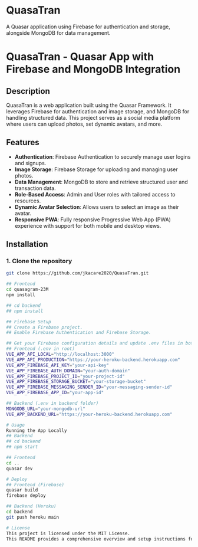 # QuasaTran
A Quasar application using Firebase for authentication and storage, alongside MongoDB for data management.
# QuasaTran - Quasar App with Firebase and MongoDB Integration

## Description
QuasaTran is a web application built using the Quasar Framework. It leverages Firebase for authentication and image storage, and MongoDB for handling structured data. This project serves as a social media platform where users can upload photos, set dynamic avatars, and more.

## Features
- **Authentication**: Firebase Authentication to securely manage user logins and signups.
- **Image Storage**: Firebase Storage for uploading and managing user photos.
- **Data Management**: MongoDB to store and retrieve structured user and transaction data.
- **Role-Based Access**: Admin and User roles with tailored access to resources.
- **Dynamic Avatar Selection**: Allows users to select an image as their avatar.
- **Responsive PWA**: Fully responsive Progressive Web App (PWA) experience with support for both mobile and desktop views.

## Installation

### 1. Clone the repository
```bash
git clone https://github.com/jkacare2020/QuasaTran.git

## Frontend
cd quasagram-23M
npm install

## cd backend
## npm install

## Firebase Setup
## Create a Firebase project.
## Enable Firebase Authentication and Firebase Storage.

## Get your Firebase configuration details and update .env files in both frontend and backend.
## Frontend (.env in root)
VUE_APP_API_LOCAL="http://localhost:3000"
VUE_APP_API_PRODUCTION="https://your-heroku-backend.herokuapp.com"
VUE_APP_FIREBASE_API_KEY="your-api-key"
VUE_APP_FIREBASE_AUTH_DOMAIN="your-auth-domain"
VUE_APP_FIREBASE_PROJECT_ID="your-project-id"
VUE_APP_FIREBASE_STORAGE_BUCKET="your-storage-bucket"
VUE_APP_FIREBASE_MESSAGING_SENDER_ID="your-messaging-sender-id"
VUE_APP_FIREBASE_APP_ID="your-app-id"

## Backend (.env in backend folder)
MONGODB_URL="your-mongodb-url"
VUE_APP_BACKEND_URL="https://your-heroku-backend.herokuapp.com"

# Usage
Running the App Locally
## Backend
## cd backend
## npm start

## Frontend
cd ..
quasar dev

# Deploy
## Frontend (Firebase)
quasar build
firebase deploy

## Backend (Heroku)
cd backend
git push heroku main

# License
This project is licensed under the MIT License.
This README provides a comprehensive overview and setup instructions for your project. Let me know if you'd like to adjust any section!

